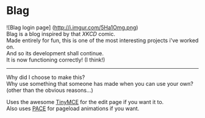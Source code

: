 Blag
====

![Blag login page] (http://i.imgur.com/5Ha1Omg.png)
<br>
Blag is a blog inspired by that _XKCD_ comic.<br>
Made entirely for fun, this is one of the most interesting projects i've worked on.<br>
And so its development shall continue.<br>
It is now functioning correctly! (I think!)<br>
<hr>
Why did I choose to make this?<br>
Why use something that someone has made when you can use your own?<br>
(other than the obvious reasons...)
<br>

Uses the awesome [TinyMCE](http://www.tinymce.com/ "TinyMCE website") for the edit page if you want it to.<br>
Also uses [PACE](http://github.hubspot.com/pace/docs/welcome/ "Pace website") for pageload animations if you want.
<br>
